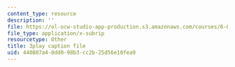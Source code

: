 ```yaml
---
content_type: resource
description: ''
file: https://ol-ocw-studio-app-production.s3.amazonaws.com/courses/6-004-computation-structures-spring-2017/440807a40dd098b3cc2b25d56e10fea9_q38KAGAKORk.srt
file_type: application/x-subrip
resourcetype: Other
title: 3play caption file
uid: 440807a4-0dd0-98b3-cc2b-25d56e10fea9
---
```

